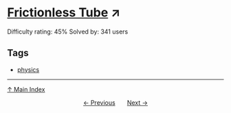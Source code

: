 # [Frictionless Tube](https://projecteuler.net/problem=653) ↗️

Difficulty rating: 45%
Solved by: 341 users
## Tags

- [physics](../tags/physics.md)



---

[↑ Main Index](../README.md)


<div align=center><a href='652.md'>← Previous</a> &nbsp;&nbsp; &nbsp;&nbsp;  <a href='654.md'>Next →</a></div>
